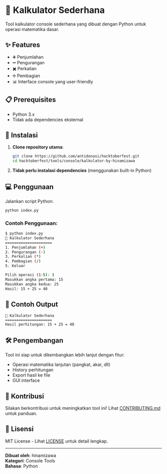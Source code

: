 # 🧮 Kalkulator Sederhana

Tool kalkulator console sederhana yang dibuat dengan Python untuk operasi matematika dasar.

## ✨ Features
- ➕ Penjumlahan
- ➖ Pengurangan  
- ✖️ Perkalian
- ➗ Pembagian
- 📊 Interface console yang user-friendly

## 📋 Prerequisites
- Python 3.x
- Tidak ada dependencies eksternal

## 🚀 Instalasi

1. **Clone repository utama**:
   ```bash
   git clone https://github.com/antidonasi/hacktoberfest.git
   cd hacktoberfest/tools/console/kalkulator-by-hinamizawa
   ```

2. **Tidak perlu instalasi dependencies** (menggunakan built-in Python)

## 💻 Penggunaan

Jalankan script Python:
```bash
python index.py
```

### Contoh Penggunaan:
```bash
$ python index.py
🧮 Kalkulator Sederhana
=====================
1. Penjumlahan (+)
2. Pengurangan (-)
3. Perkalian (*)
4. Pembagian (/)
5. Keluar

Pilih operasi (1-5): 1
Masukkan angka pertama: 15
Masukkan angka kedua: 25
Hasil: 15 + 25 = 40
```

## 📝 Contoh Output
```
🧮 Kalkulator Sederhana
=====================
Hasil perhitungan: 15 + 25 = 40
```

## 🛠️ Pengembangan

Tool ini siap untuk dikembangkan lebih lanjut dengan fitur:
- Operasi matematika lanjutan (pangkat, akar, dll)
- History perhitungan
- Export hasil ke file
- GUI interface

## 🤝 Kontribusi

Silakan berkontribusi untuk meningkatkan tool ini! Lihat [CONTRIBUTING.md](../../../CONTRIBUTING.md) untuk panduan.

## 📄 Lisensi

MIT License - Lihat [LICENSE](../../../LICENSE) untuk detail lengkap.

---
**Dibuat oleh**: hinamizawa  
**Kategori**: Console Tools  
**Bahasa**: Python
